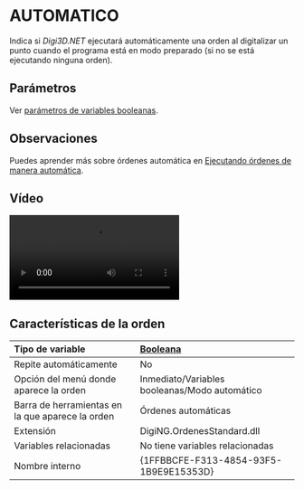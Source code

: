 # AUTOMATICO

Indica si _Digi3D.NET_ ejecutará automáticamente una orden al digitalizar un punto cuando el programa está en modo preparado \(si no se está ejecutando ninguna orden\).

## Parámetros

Ver [parámetros de variables booleanas](../../../ordenes/variables/variables-booleanas.md).

## Observaciones

Puedes aprender más sobre órdenes automática en [Ejecutando órdenes de manera automática](../../../ordenes/formas-de-ejecutar-una-orden/de-manera-automatica/).

## Vídeo

![](https://digi21.blob.core.windows.net/videos-ayuda/ejecutando\_ordenes\_manera\_automatica.mp4)

## Características de la orden

| Tipo de variable | [Booleana](../../../ordenes/variables/variables-booleanas.md) |
| :--- | :--- |
| Repite automáticamente | No |
| Opción del menú donde aparece la orden | Inmediato/Variables booleanas/Modo automático |
| Barra de herramientas en la que aparece la orden | Órdenes automáticas |
| Extensión | DigiNG.OrdenesStandard.dll |
| Variables relacionadas | No tiene variables relacionadas |
| Nombre interno | {1FFBBCFE-F313-4854-93F5-1B9E9E15353D} |



